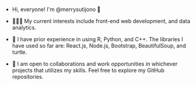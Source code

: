 - Hi, everyone! I'm @merrysutijono 👋

- 👩🏻‍💻 My current interests include front-end web development, and data analytics. 

- 🍃 I have prior experience in using R, Python, and C++. The libraries I have used so far are: React.js, Node.js, Bootstrap, BeautifulSoup, and turtle.

- 🌻 I am open to collaborations and work opportunities in whichever projects that utilizes my skills. Feel free to explore my GitHub repositories.
